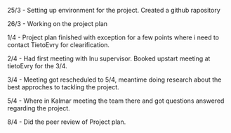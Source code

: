 25/3 - Setting up environment for the project.
        Created a github rapository

26/3 - Working on the project plan

1/4 - Project plan finished with exception for a few points where i need to contact TietoEvry for clearification.

2/4 - Had first meeting with lnu supervisor.
        Booked upstart meeting at tietoEvry for the 3/4.

3/4 - Meeting got rescheduled to 5/4, meantime doing research about the best approches to tackling the project.

5/4 - Where in Kalmar meeting the team there and got questions answered regarding the project.

8/4 - Did the peer review of Project plan.